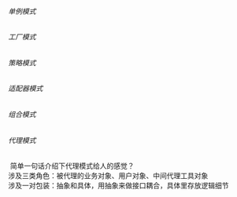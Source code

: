 ###### 单例模式







###### 工厂模式









###### 策略模式







###### 适配器模式







###### 组合模式



###### 代理模式		

​		简单一句话介绍下代理模式给人的感觉？</br>
​		涉及三类角色：被代理的业务对象、用户对象、中间代理工具对象	
​		涉及一对包装：抽象和具体，用抽象来做接口耦合，具体里存放逻辑细节	

